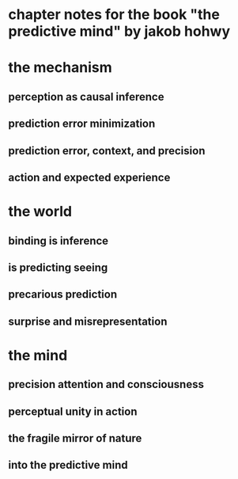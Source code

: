 
# chapter notes for the book "the predictive mind"  by jakob hohwy

# the mechanism

## perception as causal inference

## prediction error minimization

## prediction error, context, and precision

## action and expected experience

# the world

## binding is inference

## is predicting seeing

## precarious prediction

## surprise and misrepresentation

# the mind

## precision attention and consciousness

## perceptual unity in action

## the fragile mirror of nature

## into the predictive mind

